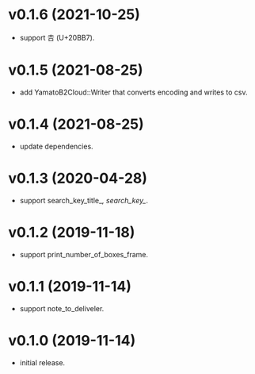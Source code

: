 # v0.1.6 (2021-10-25)

* support 𠮷 (U+20BB7).

# v0.1.5 (2021-08-25)

* add YamatoB2Cloud::Writer that converts encoding and writes to csv.

# v0.1.4 (2021-08-25)

* update dependencies.

# v0.1.3 (2020-04-28)

* support search_key_title_*, search_key_*.

# v0.1.2 (2019-11-18)

* support print_number_of_boxes_frame.

# v0.1.1 (2019-11-14)

* support note_to_deliveler.

# v0.1.0 (2019-11-14)

* initial release.
